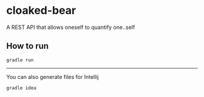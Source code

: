 cloaked-bear
============

A REST API that allows oneself to quantify one..self

How to run
---
```
gradle run
```

---
You can also generate files for Intellij
```
gradle idea
```
